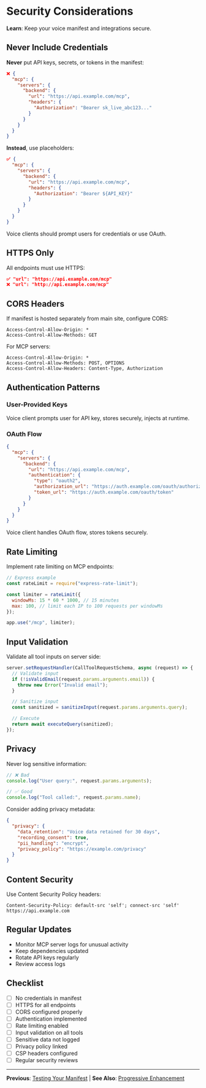 # Security Considerations

**Learn**: Keep your voice manifest and integrations secure.

## Never Include Credentials

**Never** put API keys, secrets, or tokens in the manifest:

```json
❌ {
  "mcp": {
    "servers": {
      "backend": {
        "url": "https://api.example.com/mcp",
        "headers": {
          "Authorization": "Bearer sk_live_abc123..."
        }
      }
    }
  }
}
```

**Instead**, use placeholders:

```json
✅ {
  "mcp": {
    "servers": {
      "backend": {
        "url": "https://api.example.com/mcp",
        "headers": {
          "Authorization": "Bearer ${API_KEY}"
        }
      }
    }
  }
}
```

Voice clients should prompt users for credentials or use OAuth.

## HTTPS Only

All endpoints must use HTTPS:

```json
✅ "url": "https://api.example.com/mcp"
❌ "url": "http://api.example.com/mcp"
```

## CORS Headers

If manifest is hosted separately from main site, configure CORS:

```
Access-Control-Allow-Origin: *
Access-Control-Allow-Methods: GET
```

For MCP servers:

```
Access-Control-Allow-Origin: *
Access-Control-Allow-Methods: POST, OPTIONS
Access-Control-Allow-Headers: Content-Type, Authorization
```

## Authentication Patterns

### User-Provided Keys

Voice client prompts user for API key, stores securely, injects at runtime.

### OAuth Flow

```json
{
  "mcp": {
    "servers": {
      "backend": {
        "url": "https://api.example.com/mcp",
        "authentication": {
          "type": "oauth2",
          "authorization_url": "https://auth.example.com/oauth/authorize",
          "token_url": "https://auth.example.com/oauth/token"
        }
      }
    }
  }
}
```

Voice client handles OAuth flow, stores tokens securely.

## Rate Limiting

Implement rate limiting on MCP endpoints:

```javascript
// Express example
const rateLimit = require("express-rate-limit");

const limiter = rateLimit({
  windowMs: 15 * 60 * 1000, // 15 minutes
  max: 100, // limit each IP to 100 requests per windowMs
});

app.use("/mcp", limiter);
```

## Input Validation

Validate all tool inputs on server side:

```typescript
server.setRequestHandler(CallToolRequestSchema, async (request) => {
  // Validate input
  if (!isValidEmail(request.params.arguments.email)) {
    throw new Error("Invalid email");
  }

  // Sanitize input
  const sanitized = sanitizeInput(request.params.arguments.query);

  // Execute
  return await executeQuery(sanitized);
});
```

## Privacy

Never log sensitive information:

```typescript
// ❌ Bad
console.log("User query:", request.params.arguments);

// ✅ Good
console.log("Tool called:", request.params.name);
```

Consider adding privacy metadata:

```json
{
  "privacy": {
    "data_retention": "Voice data retained for 30 days",
    "recording_consent": true,
    "pii_handling": "encrypt",
    "privacy_policy": "https://example.com/privacy"
  }
}
```

## Content Security

Use Content Security Policy headers:

```
Content-Security-Policy: default-src 'self'; connect-src 'self' https://api.example.com
```

## Regular Updates

- Monitor MCP server logs for unusual activity
- Keep dependencies updated
- Rotate API keys regularly
- Review access logs

## Checklist

- [ ] No credentials in manifest
- [ ] HTTPS for all endpoints
- [ ] CORS configured properly
- [ ] Authentication implemented
- [ ] Rate limiting enabled
- [ ] Input validation on all tools
- [ ] Sensitive data not logged
- [ ] Privacy policy linked
- [ ] CSP headers configured
- [ ] Regular security reviews

---

**Previous**: [Testing Your Manifest](./Testing%20Your%20Manifest.md) | **See Also**: [Progressive Enhancement](./Progressive%20Enhancement.md)
